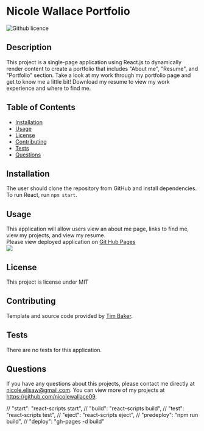 # Nicole Wallace Portfolio
![Github licence](http://img.shields.io/badge/license-MIT-blue.svg)

## Description 
This project is a single-page application using React.js to dynamically render content to create a portfolio that includes "About me", "Resume", and "Portfolio" section. Take a look at my work through my portfolio page and get to know me a little bit! Download my resume to view my work experience and where to find me.

## Table of Contents
* [Installation](#installation)
* [Usage](#usage)
* [License](#license)
* [Contributing](#contributing)
* [Tests](#tests)
* [Questions](#questions)

## Installation 
The user should clone the repository from GitHub and install dependencies. To run React, run `npm start`. 

## Usage 
This application will allow users view an about me page, links to find me, view my projects, and view my resume.<br>
Please view deployed application on [Git Hub Pages](https://nicolewallace09.github.io/react-portfolio/)<br>
<img src='src/assets/images/screenshot.png'>

## License 
This project is license under MIT

## Contributing 
Template and source code provided by [Tim Baker](https://github.com/tbakerx/react-resume-template).

## Tests
There are no tests for this application. 

## Questions
If you have any questions about this projects, please contact me directly at nicole.elisaw@gmail.com. You can view more of my projects at https://github.com/nicolewallace09.

// "start": "react-scripts start",
    // "build": "react-scripts build",
    // "test": "react-scripts test",
    // "eject": "react-scripts eject",
    // "predeploy": "npm run build",
    // "deploy": "gh-pages -d build"